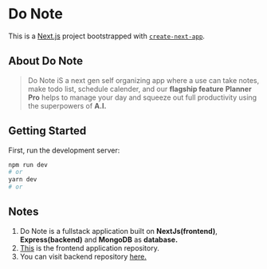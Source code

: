 # Do Note

This is a [Next.js](https://nextjs.org/) project bootstrapped with [`create-next-app`](https://github.com/vercel/next.js/tree/canary/packages/create-next-app).

## About Do Note

> Do Note iS a next gen self organizing app where a use can take notes, make todo list, schedule calender, and our **flagship feature** **Planner Pro** helps to manage your day and squeeze out full productivity using the superpowers of **A.I.**

## Getting Started

First, run the development server:

```bash
npm run dev
# or
yarn dev
# or
```

## Notes

1.  Do Note is a fullstack application built on **NextJs(frontend)**, **Express(backend)** and **MongoDB** as **database.**
2.  [This](https://github.com/divy-koushik-mishra/do-note-frontend) is the frontend application repository.
3.  You can visit backend repository [here.](https://github.com/divy-koushik-mishra/do-note-backend)
